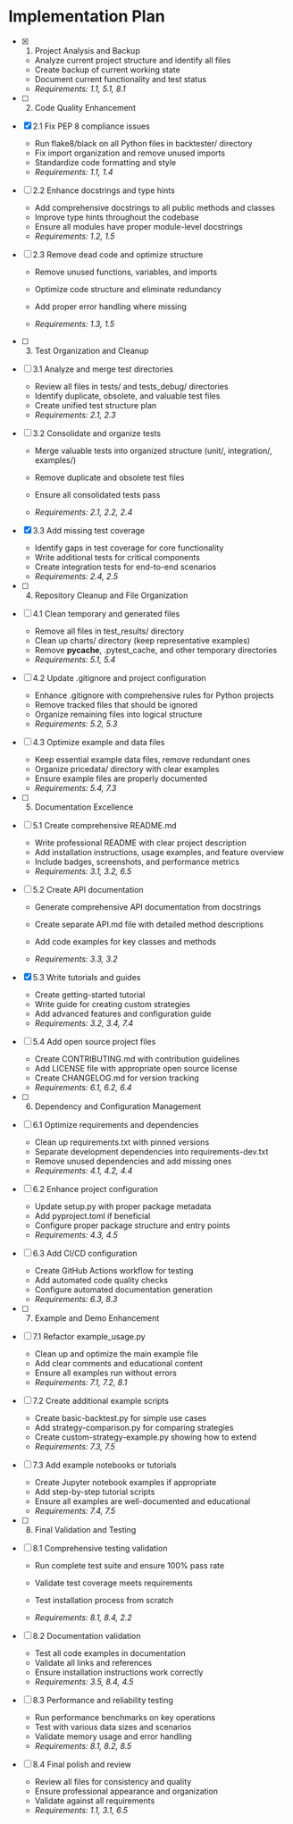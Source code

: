 # Implementation Plan

- [x] 1. Project Analysis and Backup


  - Analyze current project structure and identify all files
  - Create backup of current working state
  - Document current functionality and test status
  - _Requirements: 1.1, 5.1, 8.1_



- [ ] 2. Code Quality Enhancement
- [x] 2.1 Fix PEP 8 compliance issues



















  - Run flake8/black on all Python files in backtester/ directory
  - Fix import organization and remove unused imports
  - Standardize code formatting and style
  - _Requirements: 1.1, 1.4_

- [ ] 2.2 Enhance docstrings and type hints
  - Add comprehensive docstrings to all public methods and classes
  - Improve type hints throughout the codebase
  - Ensure all modules have proper module-level docstrings
  - _Requirements: 1.2, 1.5_

- [ ] 2.3 Remove dead code and optimize structure
  - Remove unused functions, variables, and imports
  - Optimize code structure and eliminate redundancy
  - Add proper error handling where missing



  - _Requirements: 1.3, 1.5_

- [ ] 3. Test Organization and Cleanup
- [ ] 3.1 Analyze and merge test directories
  - Review all files in tests/ and tests_debug/ directories
  - Identify duplicate, obsolete, and valuable test files
  - Create unified test structure plan
  - _Requirements: 2.1, 2.3_

- [ ] 3.2 Consolidate and organize tests
  - Merge valuable tests into organized structure (unit/, integration/, examples/)


  - Remove duplicate and obsolete test files
  - Ensure all consolidated tests pass
  - _Requirements: 2.1, 2.2, 2.4_

- [x] 3.3 Add missing test coverage


  - Identify gaps in test coverage for core functionality
  - Write additional tests for critical components
  - Create integration tests for end-to-end scenarios
  - _Requirements: 2.4, 2.5_

- [ ] 4. Repository Cleanup and File Organization
- [ ] 4.1 Clean temporary and generated files
  - Remove all files in test_results/ directory
  - Clean up charts/ directory (keep representative examples)
  - Remove __pycache__, .pytest_cache, and other temporary directories
  - _Requirements: 5.1, 5.4_

- [ ] 4.2 Update .gitignore and project configuration
  - Enhance .gitignore with comprehensive rules for Python projects
  - Remove tracked files that should be ignored
  - Organize remaining files into logical structure
  - _Requirements: 5.2, 5.3_



- [ ] 4.3 Optimize example and data files
  - Keep essential example data files, remove redundant ones
  - Organize pricedata/ directory with clear examples
  - Ensure example files are properly documented
  - _Requirements: 5.4, 7.3_

- [ ] 5. Documentation Excellence
- [ ] 5.1 Create comprehensive README.md
  - Write professional README with clear project description
  - Add installation instructions, usage examples, and feature overview
  - Include badges, screenshots, and performance metrics
  - _Requirements: 3.1, 3.2, 6.5_

- [ ] 5.2 Create API documentation
  - Generate comprehensive API documentation from docstrings


  - Create separate API.md file with detailed method descriptions
  - Add code examples for key classes and methods
  - _Requirements: 3.3, 3.2_

- [x] 5.3 Write tutorials and guides


  - Create getting-started tutorial
  - Write guide for creating custom strategies
  - Add advanced features and configuration guide
  - _Requirements: 3.2, 3.4, 7.4_

- [ ] 5.4 Add open source project files
  - Create CONTRIBUTING.md with contribution guidelines
  - Add LICENSE file with appropriate open source license
  - Create CHANGELOG.md for version tracking
  - _Requirements: 6.1, 6.2, 6.4_

- [ ] 6. Dependency and Configuration Management
- [ ] 6.1 Optimize requirements and dependencies
  - Clean up requirements.txt with pinned versions
  - Separate development dependencies into requirements-dev.txt
  - Remove unused dependencies and add missing ones
  - _Requirements: 4.1, 4.2, 4.4_

- [ ] 6.2 Enhance project configuration
  - Update setup.py with proper package metadata
  - Add pyproject.toml if beneficial
  - Configure proper package structure and entry points
  - _Requirements: 4.3, 4.5_

- [ ] 6.3 Add CI/CD configuration
  - Create GitHub Actions workflow for testing
  - Add automated code quality checks
  - Configure automated documentation generation
  - _Requirements: 6.3, 8.3_

- [ ] 7. Example and Demo Enhancement
- [ ] 7.1 Refactor example_usage.py
  - Clean up and optimize the main example file
  - Add clear comments and educational content
  - Ensure all examples run without errors
  - _Requirements: 7.1, 7.2, 8.1_



- [ ] 7.2 Create additional example scripts
  - Create basic-backtest.py for simple use cases
  - Add strategy-comparison.py for comparing strategies
  - Create custom-strategy-example.py showing how to extend
  - _Requirements: 7.3, 7.5_

- [ ] 7.3 Add example notebooks or tutorials
  - Create Jupyter notebook examples if appropriate
  - Add step-by-step tutorial scripts
  - Ensure all examples are well-documented and educational
  - _Requirements: 7.4, 7.5_

- [ ] 8. Final Validation and Testing
- [ ] 8.1 Comprehensive testing validation
  - Run complete test suite and ensure 100% pass rate


  - Validate test coverage meets requirements
  - Test installation process from scratch
  - _Requirements: 8.1, 8.4, 2.2_

- [ ] 8.2 Documentation validation
  - Test all code examples in documentation
  - Validate all links and references
  - Ensure installation instructions work correctly
  - _Requirements: 3.5, 8.4, 4.5_

- [ ] 8.3 Performance and reliability testing
  - Run performance benchmarks on key operations
  - Test with various data sizes and scenarios
  - Validate memory usage and error handling
  - _Requirements: 8.1, 8.2, 8.5_

- [ ] 8.4 Final polish and review
  - Review all files for consistency and quality
  - Ensure professional appearance and organization
  - Validate against all requirements
  - _Requirements: 1.1, 3.1, 6.5_
